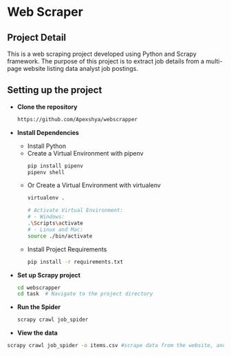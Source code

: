 # Web Scraper

## Project Detail
This is a web scraping project developed using Python and Scrapy framework. The purpose of this project is to extract job details from a multi-page website listing data analyst job postings.

## Setting up the project

- **Clone the repository**
  ```bash
  https://github.com/Apexshya/webscrapper

- **Install Dependencies**
  - Install Python
  - Create a Virtual Environment with pipenv
    ```bash
    pip install pipenv
    pipenv shell
    ```
  - Or Create a Virtual Environment with virtualenv
    ```bash
    virtualenv .

    # Activate Virtual Environment:
    # - Windows:
    .\Scripts\activate
    # - Linux and Mac:
    source ./bin/activate
    ```
  - Install Project Requirements
    ```bash
    pip install -r requirements.txt
    ```

- **Set up Scrapy project**
  ```bash
  cd webscrapper
  cd task  # Navigate to the project directory


- **Run the Spider**
  ```bash
  scrapy crawl job_spider

  
 - **View the data**
  ```bash
  scrapy crawl job_spider -o items.csv #scrape data from the website, and save the scraped data to a CSV file named "items.csv" in the current directory.

